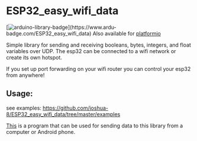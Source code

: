# ESP32_easy_wifi_data

[![arduino-library-badge](https://www.ardu-badge.com/badge/ESP32_easy_wifi_data.svg?)](https://www.ardu-badge.com/ESP32_easy_wifi_data) Also available for [platformio](https://platformio.org/lib/show/12173/ESP32_easy_wifi_data)

Simple library for sending and receiving booleans, bytes, integers, and float variables over UDP. The esp32 can be connected to a wifi network or create its own hotspot.

 If you set up port forwarding on your wifi router you can control your esp32 from anywhere!

## Usage:
see examples: https://github.com/joshua-8/ESP32_easy_wifi_data/tree/master/examples


[This](https://github.com/RCMgames/RCMDS) is a program that can be used for sending data to this library from a computer or Android phone.
